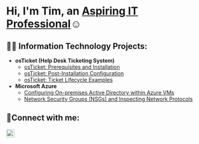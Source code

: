 <h1>Hi, I'm Tim, an <a href="https://www.linkedin.com/in/tim-sherrell-1522581a8/">Aspiring IT Professional</a>☺</h1>

<h2>👨‍💻 Information Technology Projects:</h2>

- <b>osTicket (Help Desk Ticketing System)</b>
  - [osTicket: Prerequisites and Installation](https://github.com/timsherrell/osticket-prereqs)
  - [osTicket: Post-Installation Configuration](https://github.com/timsherrell/post-install-config)
  - [osTicket: Ticket Lifecycle Examples](https://github.com/timsherrell/ticket-lifecycle)
- <b>Microsoft Azure</b>
  - [Configuring On-premises Active Directory within Azure VMs](https://github.com/timsherrell/configure-ad)
  - [Network Security Groups (NSGs) and Inspecting Network Protocols](https://github.com/timsherrell/azure-network-protocols)

<h2>🤳Connect with me:</h2>

[<img align="left" alt="Josh | LinkedIn" width="22px" src="https://cdn.jsdelivr.net/npm/simple-icons@v3/icons/linkedin.svg" />][linkedin]


[linkedin]: [https://linkedin.com](https://www.linkedin.com/in/tim-sherrell-1522581a8/)
<!--
**timsherrell/timsherrell** is a ✨ _special_ ✨ repository because its `README.md` (this file) appears on your GitHub profile.

Here are some ideas to get you started:

- 🔭 I’m currently working on ...
- 🌱 I’m currently learning ...
- 👯 I’m looking to collaborate on ...
- 🤔 I’m looking for help with ...
- 💬 Ask me about ...
- 📫 How to reach me: ...
- 😄 Pronouns: ...
- ⚡ Fun fact: ...
-->
